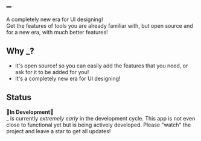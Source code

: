 # _

A completely new era for UI designing!  
Get the features of tools you are already familiar with, but open source and for a new era, with much better features!

## Why _?

* It's open source! so you can easily add the features that you need, or ask for it to be added for you!
* It's a completely new era for UI designing!

## Status

:construction:**In Development**:construction:  
_ is currently *extremely early* in the development cycle. This app is not even close to functional yet but is being actively developed. Please "watch" the project and leave a star to get all updates!
